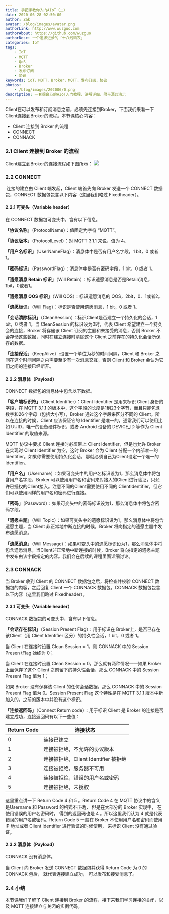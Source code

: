 ```yaml
---
title: 手把手教你入门AIoT（二）
date: 2020-06-28 02:50:00
author: Zak
avatar: /blog/images/avatar.png
authorLink: http://www.wuzguo.com
authorAbout: https://github.com/wuzguo
authorDesc: 一个追求进步的「十八线码农」
categories: IoT
tags: 
	- IoT
	- MQTT
	- QoS
	- Broker
	- 发布订阅
	- 协议
keywords: ioT，MQTT，Broker，MQTT，发布订阅，协议
photos:
	- /blog/images/202006/0.png
description: 一套很良心的AIoT入门教程，讲解详细，附带源码演示
---
```



Client在可以发布和订阅消息之前，必须先连接到Broker，下面我们来看一下Client连接到Broker的流程。本节课核心内容：

- Client 连接到 Broker 的流程
- CONNECT
- CONNACK

### 2.1 Client 连接到 Broker 的流程

Client建立到Broker的连接流程如下图所示：
![](/blog/images/202006/2.png)

### 2.2 CONNECT

​		连接的建立由 Client 端发起，Client 端首先向 Broker 发送一个 CONNECT 数据包，CONNECT 数据包包含以下内容（这里我们略过 Fixedheader）。

#### 2.2.1 可变头（Variable header）

在 CONNECT 数据包可变头中，含有以下信息。

**「协议名称」**（ProtocolName）：值固定为字符 “MQTT”。

**「协议版本」**（ProtocolLevel）：对 MQTT 3.1.1 来说，值为 4。

**「用户名标识」**（UserNameFlag）：消息体中是否有用户名字段，1 bit，0 或者 1。

**「密码标识」**（PasswordFlag）：消息体中是否有密码字段，1 bit，0 或者 1。

**「遗愿消息 Retain 标识」**（Will Retain）：标识遗愿消息是否是Retain消息，1bit，0或者1。

**「遗愿消息 QOS 标识」**（Will QOS）：标识遗愿消息的 QOS，2bit，0、1或者2。

**「遗愿标识」**（Will Flag）：标识是否使用遗愿消息，1 bit，0 或者 1。

**「会话清除标识」**（CleanSession）：标识Client是否建立一个持久化的会话，1 bit，0 或者 1，当 CleanSession 的标识设为0时，代表 Client 希望建立一个持久会的连接，Broker 将存储该 Client 订阅的主题和未接受的消息，否则 Broker 不会存储这些数据，同时在建立连接时清除这个 Client 之前存在的持久化会话所保存的数据。

**「连接保活」**（KeepAlive）:设置一个单位为秒的时间间隔，Client 和 Broker 之间在这个时间间隔之内需要至少有一次消息交互，否则 Client 和 Broker 会认为它们之间的连接已经断开。

#### 2.2.2 消息体（Payload）
CONNECT 数据包的消息体中包含以下数据。

**「客户端标识符」**（Client Identifier）：Client Identifier 是用来标识 Client 身份的字段，在 MQTT 3.1.1 的版本中，这个字段的长度是1到23个字节，而且只能包含数字和26个字母（包括大小写），Broker 通过这个字段来区分不同的 Client。所以在连接的时候，Client 应该保证它的 Identifier 是唯一的，通常我们可以使用比如 UUID，唯一的设备硬件标识，或者 Android 设备的 DEVICE_ID 等作为 Client Identifier 的取值来源。

MQTT 协议中要求 Client 连接时必须带上 Client Identifier，但是也允许 Broker 在实现时 Client Identifier 为空，这时 Broker 会为 Client 分配一个内部唯一的Identifier。如果你需要使用持久化会话，那就必须自己为Client设定一个唯一的Identifier。

**「用户名」**（Username）：如果可变头中的用户名标识设为1，那么消息体中将包含用户名字段，Broker 可以使用用户名和密码来对接入的Client进行验证，只允许已授权的Client接入。注意不同的Client需要使用不同的 ClientIdentifier，但它们可以使用同样的用户名和密码进行连接。

**「密码」**（Password）：如果可变头中的密码标识设为1，那么消息体中将包含密码字段。

**「遗愿主题」**（Will Topic）：如果可变头中的遗愿标识设为1，那么消息体中将包含遗愿主题，当 Client 非正常地中断连接的时候，Broker 将向指定的遗愿主题中发布遗愿消息。

**「遗愿消息」**（Will Message）：如果可变头中的遗愿标识设为1，那么消息体中将包含遗愿消息，当Client非正常地中断连接的时候，Broker 将向指定的遗愿主题中发布由该字段指定的内容。我们会在后续的课程里面详细讨论。

### 2.3 CONNACK

当 Broker 收到 Client 的 CONNECT 数据包之后，将检查并校验 CONNECT 数据包的内容，之后回复 Client 一个 CONNACK 数据包。CONNACK 数据包包含以下内容（这里我们略过 Fixedheader）。

#### 2.3.1 可变头（Variable header）
CONNACK 数据包的可变头中，含有以下信息。

**「会话存在标识」**（Session Present Flag）：用于标识在 Broker上，是否已存在该Client（用 Client Identifier 区分）的持久性会话，1 bit，0 或者 1。

当 Client 在连接时设置 Clean Session = 1，则 CONNACK 中的 Session Presen tFlag 始终为 0；

当 Client 在连接时设置 Clean Session = 0，那么就有两种情况——如果 Broker 上面保存了这个 Client 之前留下的持久性会话，那么 CONNACK 中的 Session Present Flag 值为 1；

如果 Broker 没有保存该 Client 的任何会话数据，那么 CONNACK 中的 Session Present Flag 值为 0。Session Present Flag 这个特性是在 MQTT 3.1.1 版本中新加入的，之前的版本中并没有这个标识。

**「连接返回码」**（Connect Return code）：用于标识 Client 是 Broker 的连接是否建立成功，连接返回码有以下一些值：

| Return Code | 连接状态                             |
| ----------- | ------------------------------------ |
| 0           | 连接已建立                           |
| 1           | 连接被拒绝，不允许的协议版本         |
| 2           | 连接被拒绝，Client Identifier 被拒绝 |
| 3           | 连接被拒绝，服务器不可用             |
| 4           | 连接被拒绝，错误的用户名或密码       |
| 5           | 连接被拒绝，未授权                   |

这里重点讲一下 Return Code 4 和 5 。Return Code 4 在 MQTT 协议中的含义是Username 和 Password 的格式不正确， 但是在大部分的 Broker 实现中， 在使用错误的用户名密码时， 得到的返回码也是 4 。所以这里我们认为 4 就是代表错误的用户名或密码。Return Code 5 一般在 Broker 不使用用户名和密码而使用 IP 地址或者 Client Identifier 进行验证的时候使用， 来标识 Client 没有通过验证。

#### 2.3.2 消息体（Payload）
CONNACK 没有消息体。

当 Client 向 Broker 发送 CONNECT 数据包并获得 Return Code 为 0 的CONNACK 包后， 就代表连接建立成功， 可以发布和接受消息了。

### 2.4 小结

本节课我们了解了 Client 连接到 Broker 的流程，接下来我们学习连接的关闭，以及 MQTT 连接建立与关闭的实例代码。